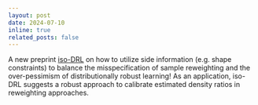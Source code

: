 ```yaml
---
layout: post
date: 2024-07-10
inline: true
related_posts: false
---
```


A new preprint [iso-DRL](https://arxiv.org/abs/2407.06867) on how to utilize side information (e.g. shape constraints) to balance the misspecification of sample reweighting and the over-pessimism of distributionally robust learning! As an application, iso-DRL suggests a robust approach to calibrate estimated density ratios in reweighting approaches.
